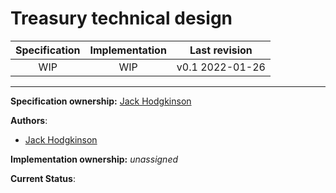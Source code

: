 # Treasury technical design

| Specification | Implementation    | Last revision |
|:-----------:|:--------------:|:-------------:|
| WIP         |  WIP           | v0.1 2022-01-26 |

***

**Specification ownership:** [Jack Hodgkinson]

**Authors**:

-   [Jack Hodgkinson]

**Implementation ownership:** _unassigned_

[Jack Hodgkinson]: https://github.com/jhodgdev

**Current Status**:

